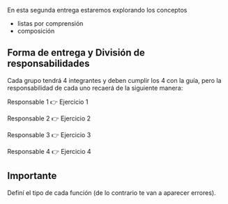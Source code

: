 En esta segunda entrega estaremos explorando los conceptos

* listas por comprensión
* composición

## Forma de entrega y División de responsabilidades

Cada grupo tendrá 4 integrantes y deben cumplir los 4 con la guía, pero la responsabilidad de cada uno recaerá de la siguiente manera:

Responsable 1 :point_right: Ejercicio 1

Responsable 2 :point_right: Ejercicio 2 

Responsable 3 :point_right: Ejercicio 3

Responsable 4 :point_right: Ejercicio 4

## Importante

Definí el tipo de cada función (de lo contrario te van a aparecer errores).

